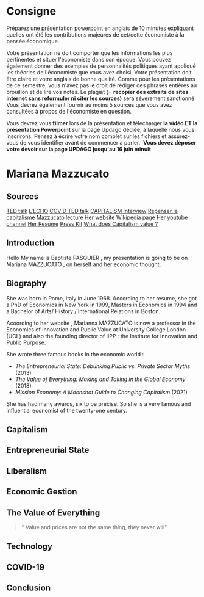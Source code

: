 # Consigne

Préparez une présentation powerpoint en anglais de 10 minutes expliquant quelles ont été les contributions majeures de cet/cette économiste à la pensée économique.

Votre présentation ne doit comporter que les informations les plus pertinentes et situer l'économiste dans son époque. Vous pouvez également donner des exemples de personnalités politiques ayant appliqué les théories de l'économiste que vous avez choisi. Votre présentation doit être claire et votre anglais de bonne qualité. Comme pour les présentations de ce semestre, vous n'avez pas le droit de rédiger des phrases entières au brouillon et de lire vos notes. Le plagiat (= **recopier des extraits de sites internet** **sans reformuler ni citer les sources)** sera sévèrement sanctionné. Vous devrez également fournir au moins 5 sources que vous avez consultées à propos de l'économiste en question.

Vous devrez vous **filmer** lors de la présentation et télécharger **la vidéo ET la présentation Powerpoint** sur la page Updago dédiée, à laquelle nous vous inscrirons. Pensez à écrire votre nom complet sur les fichiers et assurez-vous de vous identifier avant de commencer à parler.  **Vous devez déposer votre devoir sur la page UPDAGO jusqu'au 16 juin minuit**

# Mariana Mazzucato 

##  Sources

[TED talk](https://www.youtube.com/watch?v=uXrCeiQxWyc)
[L'ECHO](https://www.youtube.com/watch?v=nnR5i6qhpdQ)
[COVID TED talk](https://www.youtube.com/watch?v=u3BZDx2dnSE)
[CAPITALISM interview](https://www.youtube.com/watch?v=zptr-wzH94M&pp=ugMICgJmchABGAE%3D)
[Repenser le capitalisme](https://www.youtube.com/watch?v=6DhZIaJYBa0&pp=ugMICgJmchABGAE%3D)
[Mazzucato lecture](https://www.youtube.com/watch?v=iqoBuoqIiYk)
[Her website](https://marianamazzucato.com/)
[Wikipedia page](https://fr.wikipedia.org/wiki/Mariana_Mazzucato)
[Her youtube channel](https://www.youtube.com/user/MarianaMazzucato)
[Her Resume](https://cms.marianamazzucato.com/wp-content/uploads/2021/05/CV-Mazzucato-2021-May.docx.pdf)
[Press Kit](https://cms.marianamazzucato.com/wp-content/uploads/2021/04/presskit_april2021.pdf)
[What does Capitalism value ?](https://www.youtube.com/watch?v=XndsyYUjMv8)

## Introduction 
Hello My name is Baptiste PASQUIER , my presentation is going to be on Mariana MAZZUCATO , on herself and her economic thought.

## Biography 
She was born in Rome, Italy in June 1968. According to her resume, she got a PhD of Economics in New York in 1999, Masters in Economics in 1994 and a Bachelor of Arts/ History / International Relations in Boston. 

Acoording to her website , Marianna MAZZUCATO is now a professor in the Economics of Innovation and Public Value at University College London (UCL) and also the founding director of IIPP : the Institute for Innovation and Public Purpose. 

She wrote three famous books in the economic world : 
- _The Entrepreneurial State: Debunking Public vs. Private Sector Myths_ (2013)
- _The Value of Everything: Making and Taking in the Global Economy_ (2018)
- _Mission Economy: A Moonshot Guide to Changing Capitalism_ (2021)

She has had many awards, six to be precise. So she is a very famous and influential economist of the twenty-one century. 

## Capitalism 

## Entrepreneurial State

## Liberalism 

## Economic Gestion

## The Value of Everything

> " Value and prices are not the same thing, they never will"

## Technology 

## COVID-19

## Conclusion